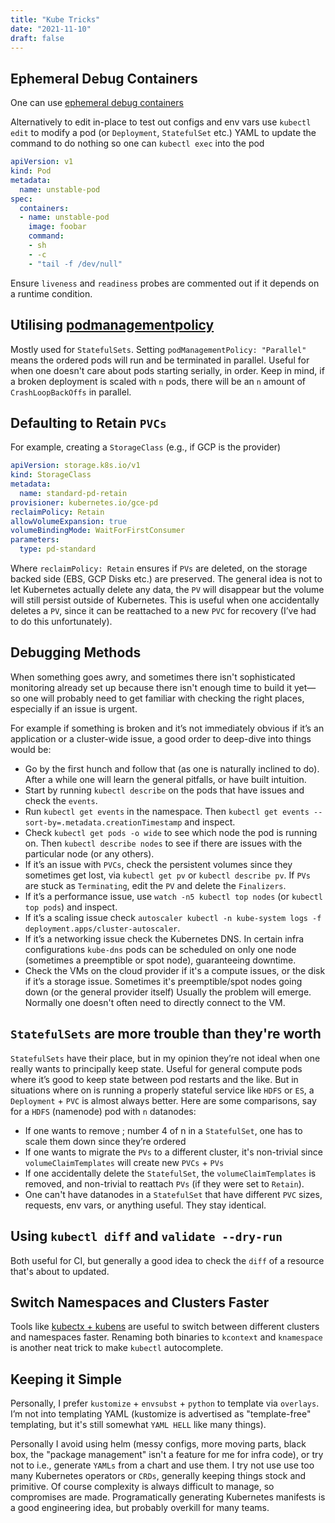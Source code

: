 ```yaml
---
title: "Kube Tricks"
date: "2021-11-10"
draft: false
---
```



## Ephemeral Debug Containers

One can use [ephemeral debug containers](https://kubernetes.io/docs/tasks/debug-application-cluster/debug-running-pod/#ephemeral-container)

Alternatively to edit in-place to test out configs and env vars use `kubectl edit` to modify a pod (or `Deployment`, `StatefulSet` etc.) YAML to update the command to do nothing so one can `kubectl exec` into the pod

```YAML
apiVersion: v1
kind: Pod
metadata:
  name: unstable-pod
spec:
  containers:
  - name: unstable-pod
    image: foobar
    command:
    - sh
    - -c
    - "tail -f /dev/null"
```

Ensure `liveness` and `readiness` probes are commented out if it depends on a runtime condition.

## Utilising [podmanagementpolicy](https://kubernetes.io/docs/tutorials/stateful-application/basic-stateful-set/#pod-management-policy)

Mostly used for `StatefulSets`. Setting `podManagementPolicy: "Parallel"` means the ordered pods will run and be terminated in parallel. Useful for when one doesn't care about pods starting serially, in order. Keep in mind, if a broken deployment is scaled with `n` pods, there will be an `n` amount of `CrashLoopBackOffs` in parallel.


## Defaulting to Retain `PVCs`

For example, creating a `StorageClass` (e.g., if GCP is the provider)

```yaml
apiVersion: storage.k8s.io/v1
kind: StorageClass
metadata:
  name: standard-pd-retain
provisioner: kubernetes.io/gce-pd
reclaimPolicy: Retain
allowVolumeExpansion: true
volumeBindingMode: WaitForFirstConsumer
parameters:
  type: pd-standard
```

Where `reclaimPolicy: Retain` ensures if `PVs` are deleted, on the storage backed side (EBS, GCP Disks etc.) are preserved. The general idea is not to let Kubernetes actually delete any data, the `PV` will disappear but the volume will still persist outside of Kubernetes. This is useful when one accidentally deletes a `PV`, since it can be reattached to a new `PVC` for recovery (I’ve had to do this unfortunately).


## Debugging Methods


When something goes awry, and sometimes there isn't sophisticated monitoring already set up because there isn't enough time to build it yet—so one will probably need to get familiar with checking the right places, especially if an issue is urgent.

For example if something is broken and it’s not immediately obvious if it’s an application or a cluster-wide issue, a good order to deep-dive into things would be:

* Go by the first hunch and follow that (as one is naturally inclined to do). After a while one will learn the general pitfalls, or have built intuition.
* Start by running `kubectl describe` on the pods that have issues and check the `events`.
* Run `kubectl get events` in the namespace. Then `kubectl get events --sort-by=.metadata.creationTimestamp` and inspect.
* Check `kubectl get pods -o wide` to see which node the pod is running on. Then `kubectl describe nodes` to see if there are issues with the particular node (or any others).
* If it’s an issue with `PVCs`, check the persistent volumes since they sometimes get lost, via `kubectl get pv` or `kubectl describe pv`. If `PVs` are stuck as `Terminating`, edit the `PV` and delete the `Finalizers`.
* If it’s a performance issue, use `watch -n5 kubectl top nodes` (or `kubectl top pods`) and inspect.
* If it’s a scaling issue check `autoscaler kubectl -n kube-system logs -f deployment.apps/cluster-autoscaler`.
* If it’s a networking issue check the Kubernetes DNS. In certain infra configurations `kube-dns` pods can be scheduled on only one node (sometimes a preemptible or spot node), guaranteeing downtime.
* Check the VMs on the cloud provider if it's a compute issues, or the disk if it’s a storage issue. Sometimes it's preemptible/spot nodes going down (or the general provider itself)
Usually the problem will emerge. Normally one doesn't often need to directly connect to the VM.

## `StatefulSets` are more trouble than they're worth

`StatefulSets` have their place, but in my opinion they’re not ideal when one really wants to principally keep state. Useful for general compute pods where it’s good to keep state between pod restarts and the like. But in situations where on is running a properly stateful service like `HDFS` or `ES`, a `Deployment` + `PVC` is almost always better. Here are some comparisons, say for a `HDFS` (namenode) pod with `n` datanodes:


* If one wants to remove ; number 4 of n in a `StatefulSet`, one has to scale them down since they’re ordered
* If one wants to migrate the `PVs` to a different cluster, it's non-trivial since `volumeClaimTemplates` will create new `PVCs` + `PVs`
* If one accidentally delete the `StatefulSet`, the `volumeClaimTemplates` is removed, and non-trivial to reattach `PVs` (if they were set to `Retain`).
* One can't have datanodes in a `StatefulSet` that have different `PVC` sizes, requests, env vars, or anything useful. They stay identical.


## Using `kubectl diff` and `validate --dry-run`

Both useful for CI, but generally a good idea to check the `diff` of a resource that's about to updated.

## Switch Namespaces and Clusters Faster

Tools like [kubectx + kubens](https://github.com/ahmetb/kubectx) are useful to switch between different clusters and namespaces faster. Renaming both binaries to `kcontext` and `knamespace` is another neat trick to make `kubectl` autocomplete.

## Keeping it Simple

Personally, I prefer `kustomize` + `envsubst` + `python` to template via `overlays`. I’m not into templating YAML (kustomize is advertised as "template-free" templating, but it's still somewhat `YAML HELL` like many things).

Personally I avoid using helm (messy configs, more moving parts, black box, the "package management" isn't a feature for me for infra code), or try not to i.e., generate `YAMLs` from a chart and use them. I try not use use too many Kubernetes operators or `CRDs`, generally keeping things stock and primitive. Of course complexity is always difficult to manage, so compromises are made. Programatically generating Kubernetes manifests is a good engineering idea, but probably overkill for many teams.